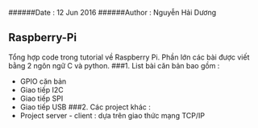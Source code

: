 ######Date : 12 Jun 2016
######Author : Nguyễn Hải Dương
## Raspberry-Pi
Tổng hợp code trong tutorial về Raspberry Pi. Phần lớn các bài được viết bằng 2 ngôn ngữ C và python.
###1. List bài căn bản bao gồm :
  -   GPIO căn bản
  -   Giao tiếp I2C
  -   Giao tiếp SPI
  -   Giao tiếp USB
###2. Các project khác :
  -   Project server - client : dựa trên giao thức mạng TCP/IP
